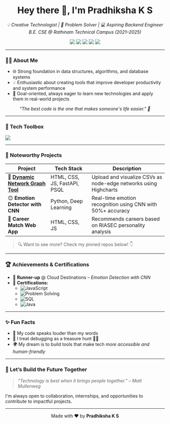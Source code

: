 <h1 align="center">Hey there 👋, I'm Pradhiksha K S</h1>
<p align="center">
  <em>💡 Creative Technologist | 🧠 Problem Solver | 💻 Aspiring Backend Engineer</em><br>
  <em>B.E. CSE @ Rathinam Technical Campus (2021–2025)</em>
</p>

<p align="center">
  <a href="mailto:pradhikshaks2504@gmail.com"><img src="https://img.shields.io/badge/Email-pradhikshaks2504@gmail.com-red?style=flat-square&logo=gmail"></a>
  <a href="https://linkedin.com/in/pradhikshaks2504"><img src="https://img.shields.io/badge/LinkedIn-pradhikshaks2504-blue?style=flat-square&logo=linkedin"></a>
  <a href="https://github.com/pradhiksha2504"><img src="https://img.shields.io/badge/GitHub-pradhiksha2504-black?style=flat-square&logo=github"></a>
  <a href="https://leetcode.com/pradhikshaks"><img src="https://img.shields.io/badge/LeetCode-pradhikshaks-orange?style=flat-square&logo=leetcode"></a>
  <a href="https://www.hackerrank.com/pradhiksha04"><img src="https://img.shields.io/badge/HackerRank-pradhiksha04-brightgreen?style=flat-square&logo=hackerrank"></a>
</p>

---

### 👩‍💻 About Me
 - 🌐 Strong foundation in data structures, algorithms, and database systems
 - 💡 Enthusiastic about creating tools that improve developer productivity and system performance
 - 🎯 Goal-oriented, always eager to learn new technologies and apply them in real-world projects
<p align="center">
 <em>"The best code is the one that makes someone's life easier." 💙</em>
</p>

---

### 🔧 Tech Toolbox

<p>
  <img src="https://skillicons.dev/icons?i=python,go,js,java,html,css,bootstrap,fastapi,mysql,postgresql,git,github,ansible" />
</p>

---

### 📌 Noteworthy Projects

| Project | Tech Stack | Description |
|--------|------------|-------------|
| 🎯 [**Dynamic Network Graph Tool**](https://github.com/pradhiksha2504) | HTML, CSS, JS, FastAPI, PSQL | Upload and visualize CSVs as node-edge networks using Highcharts |
| 😊 **Emotion Detector with CNN** | Python, Deep Learning | Real-time emotion recognition using CNN with 50%+ accuracy |
| 🧭 **Career Match Web App** | HTML, CSS, JS | Recommends careers based on RIASEC personality analysis |

> 🔍 Want to see more? Check my pinned repos below! 👇

---

### 🏆 Achievements & Certifications

- 🥈 **Runner-up** @ Cloud Destinations – *Emotion Detection with CNN*
- 📜 **Certifications:**
  - ![JavaScript](https://img.shields.io/badge/Meta-JavaScript-blue?style=flat-square&logo=javascript)
  - ![Problem Solving](https://img.shields.io/badge/HackerRank-Problem_Solving-green?style=flat-square&logo=hackerrank)
  - ![SQL](https://img.shields.io/badge/HackerRank-SQL-green?style=flat-square&logo=databricks)
  - ![Java](https://img.shields.io/badge/HackerRank-Java-green?style=flat-square&logo=java)

---

### ✨ Fun Facts

- 🔐 My code speaks louder than my words
- 🧩 I treat debugging as a treasure hunt 🕵️‍♀️
- 🌍 My dream is to build tools that make tech *more accessible and human-friendly*

---

### 🌱 Let’s Build the Future Together

> *“Technology is best when it brings people together.” – Matt Mullenweg*

I'm always open to collaboration, internships, and opportunities to contribute to impactful projects.

---

<p align="center">Made with ❤️ by <b>Pradhiksha K S</b></p>
